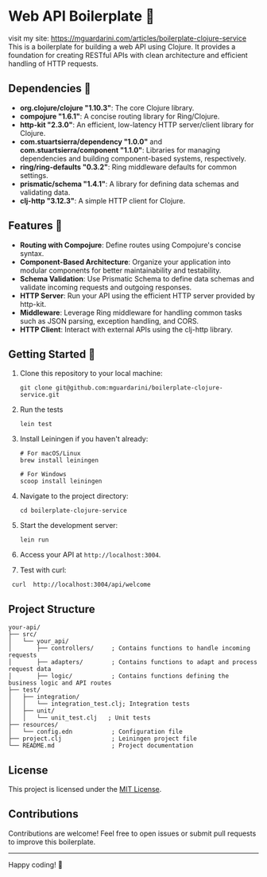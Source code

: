 # Web API Boilerplate 🚀
visit my site: https://mguardarini.com/articles/boilerplate-clojure-service
This is a boilerplate for building a web API using Clojure. It provides a foundation for creating RESTful APIs with clean architecture and efficient handling of HTTP requests.

## Dependencies  💅

- **org.clojure/clojure "1.10.3"**: The core Clojure library.
- **compojure "1.6.1"**: A concise routing library for Ring/Clojure.
- **http-kit "2.3.0"**: An efficient, low-latency HTTP server/client library for Clojure.
- **com.stuartsierra/dependency "1.0.0"** and **com.stuartsierra/component "1.1.0"**: Libraries for managing dependencies and building component-based systems, respectively.
- **ring/ring-defaults "0.3.2"**: Ring middleware defaults for common settings.
- **prismatic/schema "1.4.1"**: A library for defining data schemas and validating data.
- **clj-http "3.12.3"**: A simple HTTP client for Clojure.

## Features  💅

- **Routing with Compojure**: Define routes using Compojure's concise syntax.
- **Component-Based Architecture**: Organize your application into modular components for better maintainability and testability.
- **Schema Validation**: Use Prismatic Schema to define data schemas and validate incoming requests and outgoing responses.
- **HTTP Server**: Run your API using the efficient HTTP server provided by http-kit.
- **Middleware**: Leverage Ring middleware for handling common tasks such as JSON parsing, exception handling, and CORS.
- **HTTP Client**: Interact with external APIs using the clj-http library.

## Getting Started 🥇

1. Clone this repository to your local machine:

   ```
   git clone git@github.com:mguardarini/boilerplate-clojure-service.git
   ```
2. Run the tests
   ```
   lein test
   ```
3. Install Leiningen if you haven't already:

   ```
   # For macOS/Linux
   brew install leiningen
   
   # For Windows
   scoop install leiningen
   ```

4. Navigate to the project directory:

   ```
   cd boilerplate-clojure-service
   ```

5. Start the development server:

   ```
   lein run
   ```

6. Access your API at `http://localhost:3004`.


7. Test with curl:

 ```
  curl  http://localhost:3004/api/welcome  
  ```

## Project Structure

```
your-api/
├── src/
│   └── your_api/
│       ├── controllers/     ; Contains functions to handle incoming requests
│       ├── adapters/        ; Contains functions to adapt and process request data
│       ├── logic/           ; Contains functions defining the business logic and API routes
├── test/
│   ├── integration/
│   │   └── integration_test.clj; Integration tests
│   ├── unit/
│   │   └── unit_test.clj   ; Unit tests
├── resources/
│   └── config.edn           ; Configuration file
├── project.clj              ; Leiningen project file
└── README.md                ; Project documentation
```

## License

This project is licensed under the [MIT License](LICENSE).

## Contributions

Contributions are welcome! Feel free to open issues or submit pull requests to improve this boilerplate.

---

Happy coding! 🚀
